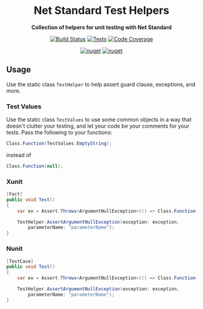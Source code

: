 <h1 align="center">Net Standard Test Helpers</h1>

<div align="center">
    
<b>Collection of helpers for unit testing with Net Standard</b>
    
[![Build Status](https://dev.azure.com/kbrashears5/github/_apis/build/status/kbrashears5.net-standard-test-helper?branchName=master)](https://dev.azure.com/kbrashears5/github/_build/latest?definitionId=5&branchName=master)
[![Tests](https://img.shields.io/azure-devops/tests/kbrashears5/github/4)](https://img.shields.io/azure-devops/tests/kbrashears5/github/4)
[![Code Coverage](https://img.shields.io/azure-devops/coverage/kbrashears5/github/4)](https://img.shields.io/azure-devops/coverage/kbrashears5/github/4)

[![nuget](https://img.shields.io/nuget/v/NetStandardTestHelper.svg)](https://www.nuget.org/packages/NetStandardTestHelper/)
[![nuget](https://img.shields.io/nuget/dt/NetStandardTestHelper)](https://img.shields.io/nuget/dt/NetStandardTestHelper)
</div>

## Usage
Use the static class `TestHelper` to help assert guard clause, exceptions, and more.

### Test Values
Use the static class `TestValues` to use some common objects in a way that doesn't clutter your testing, and let your code be your comments for your tests. Pass the following to your functions:
```c#
Class.Function(TestValues.EmptyString);
```
instead of 
```c#
Class.Function(null);
```

### Xunit
```c#
[Fact]
public void Test()
{
    var ex = Assert.Throws<ArgumentNullException>(() => Class.Function(null));

    TestHelper.AssertArgumentNullException(exception: exception,
        parameterName: "parameterName");
}
```

### Nunit
```c#
[TestCase]
public void Test()
{
    var ex = Assert.Throws<ArgumentNullException>(() => Class.Function(null));

    TestHelper.AssertArgumentNullException(exception: exception,
        parameterName: "parameterName");
}
```